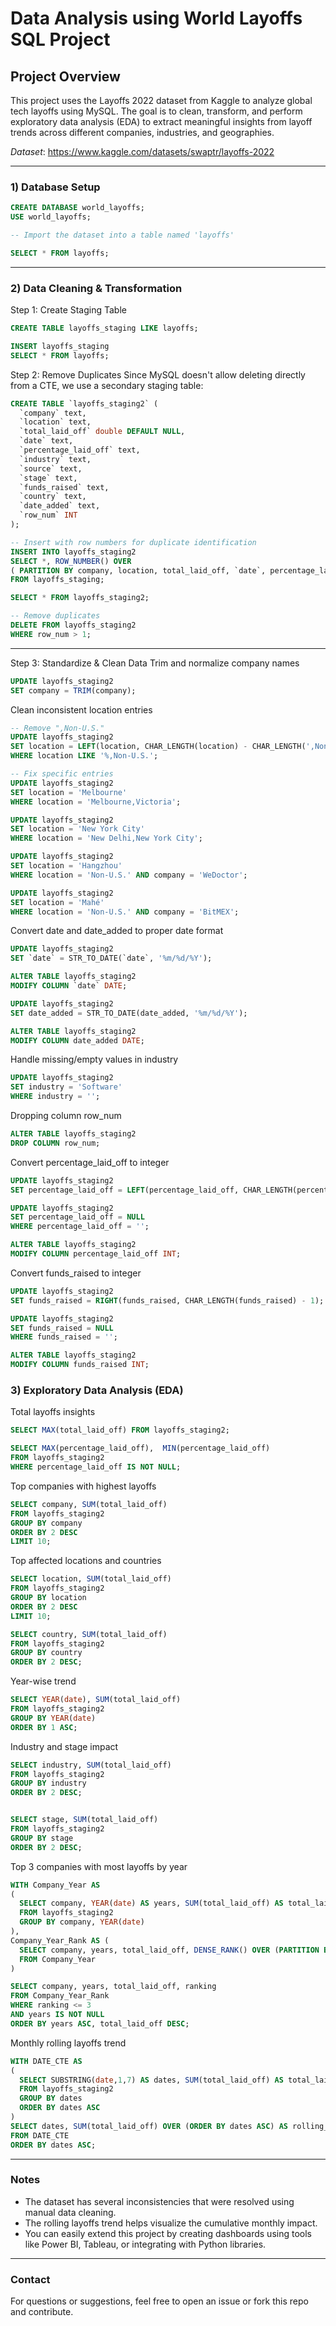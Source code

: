 # Data Analysis using World Layoffs SQL Project

## Project Overview
This project uses the Layoffs 2022 dataset from Kaggle to analyze global tech layoffs using MySQL. The goal is to clean, transform, and perform exploratory data analysis (EDA) to extract meaningful insights from layoff trends across different companies, industries, and geographies.

*Dataset*: https://www.kaggle.com/datasets/swaptr/layoffs-2022

***

### 1) Database Setup

```sql
CREATE DATABASE world_layoffs;
USE world_layoffs;

-- Import the dataset into a table named 'layoffs'

SELECT * FROM layoffs;
```

***

### 2) Data Cleaning & Transformation
Step 1: Create Staging Table
```sql
CREATE TABLE layoffs_staging LIKE layoffs;

INSERT layoffs_staging
SELECT * FROM layoffs;
```

Step 2: Remove Duplicates
Since MySQL doesn't allow deleting directly from a CTE, we use a secondary staging table:
```sql
CREATE TABLE `layoffs_staging2` (
  `company` text,
  `location` text,
  `total_laid_off` double DEFAULT NULL,
  `date` text,
  `percentage_laid_off` text,
  `industry` text,
  `source` text,
  `stage` text,
  `funds_raised` text,
  `country` text,
  `date_added` text,
  `row_num` INT
);

-- Insert with row numbers for duplicate identification
INSERT INTO layoffs_staging2
SELECT *, ROW_NUMBER() OVER
( PARTITION BY company, location, total_laid_off, `date`, percentage_laid_off, industry, `source`, stage, funds_raised, country, date_added) AS row_num
FROM layoffs_staging;

SELECT * FROM layoffs_staging2;

-- Remove duplicates
DELETE FROM layoffs_staging2
WHERE row_num > 1;
```

***

Step 3: Standardize & Clean Data
Trim and normalize company names
```sql
UPDATE layoffs_staging2
SET company = TRIM(company);
```

Clean inconsistent location entries
```sql
-- Remove ",Non-U.S."
UPDATE layoffs_staging2
SET location = LEFT(location, CHAR_LENGTH(location) - CHAR_LENGTH(',Non-U.S.'))
WHERE location LIKE '%,Non-U.S.';

-- Fix specific entries
UPDATE layoffs_staging2
SET location = 'Melbourne'
WHERE location = 'Melbourne,Victoria';

UPDATE layoffs_staging2
SET location = 'New York City'
WHERE location = 'New Delhi,New York City';

UPDATE layoffs_staging2
SET location = 'Hangzhou'
WHERE location = 'Non-U.S.' AND company = 'WeDoctor';

UPDATE layoffs_staging2
SET location = 'Mahé'
WHERE location = 'Non-U.S.' AND company = 'BitMEX';
```

Convert date and date_added to proper date format
```sql
UPDATE layoffs_staging2
SET `date` = STR_TO_DATE(`date`, '%m/%d/%Y');

ALTER TABLE layoffs_staging2
MODIFY COLUMN `date` DATE;

UPDATE layoffs_staging2
SET date_added = STR_TO_DATE(date_added, '%m/%d/%Y');

ALTER TABLE layoffs_staging2
MODIFY COLUMN date_added DATE;
```

Handle missing/empty values in industry
```sql
UPDATE layoffs_staging2
SET industry = 'Software'
WHERE industry = '';
```

Dropping column row_num
```sql
ALTER TABLE layoffs_staging2
DROP COLUMN row_num;
```

Convert percentage_laid_off to integer
```sql
UPDATE layoffs_staging2
SET percentage_laid_off = LEFT(percentage_laid_off, CHAR_LENGTH(percentage_laid_off) - 1);

UPDATE layoffs_staging2
SET percentage_laid_off = NULL
WHERE percentage_laid_off = '';

ALTER TABLE layoffs_staging2
MODIFY COLUMN percentage_laid_off INT;
```

Convert funds_raised to integer
```sql
UPDATE layoffs_staging2
SET funds_raised = RIGHT(funds_raised, CHAR_LENGTH(funds_raised) - 1);

UPDATE layoffs_staging2
SET funds_raised = NULL
WHERE funds_raised = '';

ALTER TABLE layoffs_staging2
MODIFY COLUMN funds_raised INT;
```

### 3) Exploratory Data Analysis (EDA)
Total layoffs insights
```sql
SELECT MAX(total_laid_off) FROM layoffs_staging2;

SELECT MAX(percentage_laid_off),  MIN(percentage_laid_off)
FROM layoffs_staging2
WHERE percentage_laid_off IS NOT NULL;
```

Top companies with highest layoffs
```sql
SELECT company, SUM(total_laid_off)
FROM layoffs_staging2
GROUP BY company
ORDER BY 2 DESC
LIMIT 10;
```

Top affected locations and countries
```sql
SELECT location, SUM(total_laid_off)
FROM layoffs_staging2
GROUP BY location
ORDER BY 2 DESC
LIMIT 10;

SELECT country, SUM(total_laid_off)
FROM layoffs_staging2
GROUP BY country
ORDER BY 2 DESC;
```

Year-wise trend
```sql
SELECT YEAR(date), SUM(total_laid_off)
FROM layoffs_staging2
GROUP BY YEAR(date)
ORDER BY 1 ASC;
```

Industry and stage impact
```sql
SELECT industry, SUM(total_laid_off)
FROM layoffs_staging2
GROUP BY industry
ORDER BY 2 DESC;


SELECT stage, SUM(total_laid_off)
FROM layoffs_staging2
GROUP BY stage
ORDER BY 2 DESC;
```

Top 3 companies with most layoffs by year
```sql
WITH Company_Year AS 
(
  SELECT company, YEAR(date) AS years, SUM(total_laid_off) AS total_laid_off
  FROM layoffs_staging2
  GROUP BY company, YEAR(date)
), 
Company_Year_Rank AS (
  SELECT company, years, total_laid_off, DENSE_RANK() OVER (PARTITION BY years ORDER BY total_laid_off DESC) AS ranking
  FROM Company_Year
)

SELECT company, years, total_laid_off, ranking
FROM Company_Year_Rank
WHERE ranking <= 3
AND years IS NOT NULL
ORDER BY years ASC, total_laid_off DESC;
```

Monthly rolling layoffs trend
```sql
WITH DATE_CTE AS 
(
  SELECT SUBSTRING(date,1,7) AS dates, SUM(total_laid_off) AS total_laid_off
  FROM layoffs_staging2
  GROUP BY dates
  ORDER BY dates ASC
)
SELECT dates, SUM(total_laid_off) OVER (ORDER BY dates ASC) AS rolling_total_layoffs
FROM DATE_CTE
ORDER BY dates ASC;
```

***

### Notes

- The dataset has several inconsistencies that were resolved using manual data cleaning.
- The rolling layoffs trend helps visualize the cumulative monthly impact.
- You can easily extend this project by creating dashboards using tools like Power BI, Tableau, or integrating with Python libraries.

***

### Contact

For questions or suggestions, feel free to open an issue or fork this repo and contribute.
